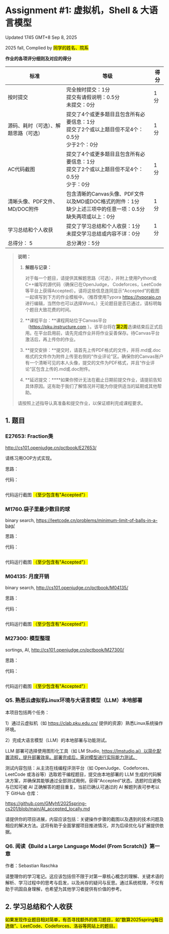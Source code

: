 # Assignment #1: 虚拟机，Shell & 大语言模型

Updated 1745 GMT+8 Sep 8, 2025

2025 fall, Complied by <mark>同学的姓名、院系</mark>



**作业的各项评分细则及对应的得分**

| 标准                                 | 等级                                                         | 得分 |
| ------------------------------------ | ------------------------------------------------------------ | ---- |
| 按时提交                             | 完全按时提交：1分<br/>提交有请假说明：0.5分<br/>未提交：0分  | 1 分 |
| 源码、耗时（可选）、解题思路（可选） | 提交了4个或更多题目且包含所有必要信息：1分<br/>提交了2个或以上题目但不足4个：0.5分<br/>少于2个：0分 | 1 分 |
| AC代码截图                           | 提交了4个或更多题目且包含所有必要信息：1分<br/>提交了2个或以上题目但不足4个：0.5分<br/>少于：0分 | 1 分 |
| 清晰头像、PDF文件、MD/DOC附件        | 包含清晰的Canvas头像、PDF文件以及MD或DOC格式的附件：1分<br/>缺少上述三项中的任意一项：0.5分<br/>缺失两项或以上：0分 | 1 分 |
| 学习总结和个人收获                   | 提交了学习总结和个人收获：1分<br/>未提交学习总结或内容不详：0分 | 1 分 |
| 总得分： 5                           | 总分满分：5分                                                |      |
>
>
>
>**说明：**
>
>1. **解题与记录：**
>
>      对于每一个题目，请提供其解题思路（可选），并附上使用Python或C++编写的源代码（确保已在OpenJudge， Codeforces，LeetCode等平台上获得Accepted）。请将这些信息连同显示“Accepted”的截图一起填写到下方的作业模板中。（推荐使用Typora https://typoraio.cn 进行编辑，当然你也可以选择Word。）无论题目是否已通过，请标明每个题目大致花费的时间。
>
>2. **课程平台：**课程网站位于Canvas平台（https://pku.instructure.com ）。该平台将在<mark>第2周</mark>选课结束后正式启用。在平台启用前，请先完成作业并将作业妥善保存。待Canvas平台激活后，再上传你的作业。
>
>3. **提交安排：**提交时，请首先上传PDF格式的文件，并将.md或.doc格式的文件作为附件上传至右侧的“作业评论”区。确保你的Canvas账户有一个清晰可见的本人头像，提交的文件为PDF格式，并且“作业评论”区包含上传的.md或.doc附件。
>3. **延迟提交：****如果你预计无法在截止日期前提交作业，请提前告知具体原因。这有助于我们了解情况并可能为你提供适当的延期或其他帮助。  
>
>请按照上述指导认真准备和提交作业，以保证顺利完成课程要求。



## 1. 题目

### E27653: Fraction类

http://cs101.openjudge.cn/pctbook/E27653/

请练习用OOP方式实现。

思路：



代码：

```python

```



代码运行截图 <mark>（至少包含有"Accepted"）</mark>





### M1760.袋子里最少数目的球

binary search, https://leetcode.cn/problems/minimum-limit-of-balls-in-a-bag/




思路：



代码：

```python

```



代码运行截图 <mark>（至少包含有"Accepted"）</mark>





### M04135: 月度开销

binary search, http://cs101.openjudge.cn/pctbook/M04135/



思路：



代码：

```python

```



代码运行截图 <mark>（至少包含有"Accepted"）</mark>





### M27300: 模型整理

sortings, AI, http://cs101.openjudge.cn/pctbook/M27300/



思路：



代码：

```python

```



代码运行截图 <mark>（至少包含有"Accepted"）</mark>





### Q5. 熟悉云虚拟机Linux环境与大语言模型（LLM）本地部署

本项目包括两个任务：

1）通过云虚拟机（如 https://clab.pku.edu.cn/ 提供的资源）熟悉Linux系统操作环境。

2）完成大语言模型（LLM）的本地部署与功能测试。

LLM 部署可选择使用图形化工具（如 LM Studio, https://lmstudio.ai）以简化配置流程，提升部署效率。部署完成后，需对模型进行实际能力测试。

测试内容包括：从主流在线编程评测平台（如 OpenJudge、Codeforces、LeetCode 或洛谷等）选取若干编程题目，提交由本地部署的 LLM 生成的代码解决方案，并确保其能够通过全部测试用例，获得“Accepted”状态。选题时应避免与已知可被 AI 正确解答的题目重复。当前已确认可通过的 AI 解题列表可参考以下 GitHub 仓库： 

https://github.com/GMyhf/2025spring-cs201/blob/main/AI_accepted_locally.md



请提供你的项目进展，内容应该包括：关键操作步骤的截图以及遇到的技术问题及相应的解决方法。这将有助于全面掌握项目推进情况，并为后续优化与扩展提供依据。





### Q6. 阅读《Build a Large Language Model (From Scratch)》第一章

作者：Sebastian Raschka

请整理你的学习笔记。这应该包括但不限于对第一章核心概念的理解、关键术语的解析、学习过程中的思考与启发，以及尚存的疑问与反思。通过系统梳理，不仅有助于巩固自身理解，也希望为其他学习者提供有价值的参考。





## 2. 学习总结和个人收获

<mark>如果发现作业题目相对简单，有否寻找额外的练习题目，如“数算2025spring每日选做”、LeetCode、Codeforces、洛谷等网站上的题目。</mark>





